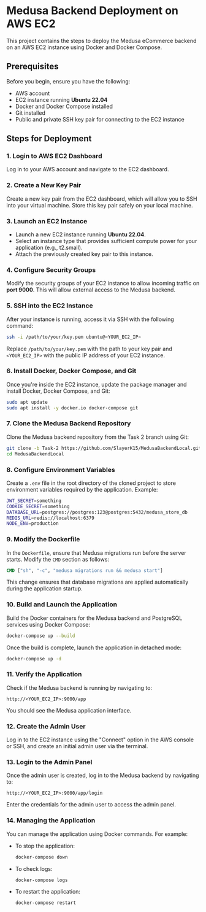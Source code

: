 # Medusa Backend Deployment on AWS EC2

This project contains the steps to deploy the Medusa eCommerce backend on an AWS EC2 instance using Docker and Docker Compose.

## Prerequisites

Before you begin, ensure you have the following:

- AWS account
- EC2 instance running **Ubuntu 22.04**
- Docker and Docker Compose installed
- Git installed
- Public and private SSH key pair for connecting to the EC2 instance

## Steps for Deployment

### 1. Login to AWS EC2 Dashboard

Log in to your AWS account and navigate to the EC2 dashboard.

### 2. Create a New Key Pair

Create a new key pair from the EC2 dashboard, which will allow you to SSH into your virtual machine. Store this key pair safely on your local machine.

### 3. Launch an EC2 Instance

- Launch a new EC2 instance running **Ubuntu 22.04**.
- Select an instance type that provides sufficient compute power for your application (e.g., t2.small).
- Attach the previously created key pair to this instance.

### 4. Configure Security Groups

Modify the security groups of your EC2 instance to allow incoming traffic on **port 9000**. This will allow external access to the Medusa backend.

### 5. SSH into the EC2 Instance

After your instance is running, access it via SSH with the following command:

```bash
ssh -i /path/to/your/key.pem ubuntu@<YOUR_EC2_IP>
```

Replace `/path/to/your/key.pem` with the path to your key pair and `<YOUR_EC2_IP>` with the public IP address of your EC2 instance.

### 6. Install Docker, Docker Compose, and Git

Once you're inside the EC2 instance, update the package manager and install Docker, Docker Compose, and Git:

```bash
sudo apt update
sudo apt install -y docker.io docker-compose git
```

### 7. Clone the Medusa Backend Repository

Clone the Medusa backend repository from the Task 2 branch using Git:

```bash
git clone -b Task-2 https://github.com/SlayerK15/MedusaBackendLocal.git
cd MedusaBackendLocal
```

### 8. Configure Environment Variables

Create a `.env` file in the root directory of the cloned project to store environment variables required by the application. Example:

```bash
JWT_SECRET=something
COOKIE_SECRET=something
DATABASE_URL=postgres://postgres:123@postgres:5432/medusa_store_db
REDIS_URL=redis://localhost:6379
NODE_ENV=production
```

### 9. Modify the Dockerfile

In the `Dockerfile`, ensure that Medusa migrations run before the server starts. Modify the `CMD` section as follows:

```Dockerfile
CMD ["sh", "-c", "medusa migrations run && medusa start"]
```

This change ensures that database migrations are applied automatically during the application startup.

### 10. Build and Launch the Application

Build the Docker containers for the Medusa backend and PostgreSQL services using Docker Compose:

```bash
docker-compose up --build
```

Once the build is complete, launch the application in detached mode:

```bash
docker-compose up -d
```

### 11. Verify the Application

Check if the Medusa backend is running by navigating to:

```
http://<YOUR_EC2_IP>:9000/app
```

You should see the Medusa application interface.

### 12. Create the Admin User

Log in to the EC2 instance using the "Connect" option in the AWS console or SSH, and create an initial admin user via the terminal.

### 13. Login to the Admin Panel

Once the admin user is created, log in to the Medusa backend by navigating to:

```
http://<YOUR_EC2_IP>:9000/app/login
```

Enter the credentials for the admin user to access the admin panel.

### 14. Managing the Application

You can manage the application using Docker commands. For example:

- To stop the application:
  ```bash
  docker-compose down
  ```

- To check logs:
  ```bash
  docker-compose logs
  ```

- To restart the application:
  ```bash
  docker-compose restart
  ```